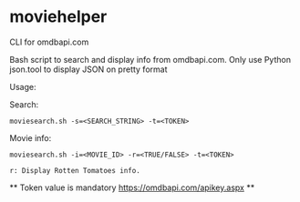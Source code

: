 # moviehelper
CLI for omdbapi.com

Bash script to search and display info from omdbapi.com.
Only use Python json.tool to display JSON on pretty format

Usage:

Search:
```
moviesearch.sh -s=<SEARCH_STRING> -t=<TOKEN>
```
Movie info:
```
moviesearch.sh -i=<MOVIE_ID> -r=<TRUE/FALSE> -t=<TOKEN>

r: Display Rotten Tomatoes info.
```
** Token value is mandatory https://omdbapi.com/apikey.aspx **



